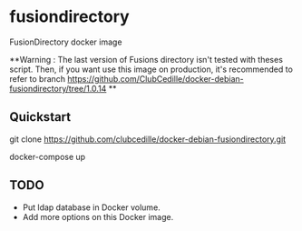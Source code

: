 # fusiondirectory
FusionDirectory docker image

**Warning : The last version of Fusions directory isn't tested with theses script. Then, if you want use this image on production, it's recommended to refer to branch https://github.com/ClubCedille/docker-debian-fusiondirectory/tree/1.0.14 **

## Quickstart

git clone https://github.com/clubcedille/docker-debian-fusiondirectory.git

docker-compose up


## TODO

- Put ldap database in Docker volume.
- Add more options on this Docker image.
